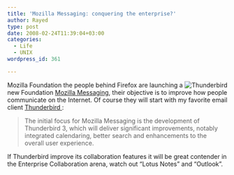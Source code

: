 ```yaml
---
title: 'Mozilla Messaging: conquering the enterprise?'
author: Rayed
type: post
date: 2008-02-24T11:39:04+03:00
categories:
  - Life
  - UNIX
wordpress_id: 361

---
```

<p><img src='http://rayed.com/wordpress/wp-content/uploads/2008/02/product-thunderbird.png' align='right' alt='Thunderbird' /></p>
<p>Mozilla Foundation the people behind Firefox are launching a new Foundation <a href="http://www.mozillamessaging.com/en-US/">Mozilla Messaging</a>, their objective is to improve how people communicate on the Internet. Of course they will start with my favorite email client <a href="http://www.mozilla.com/en-US/thunderbird/">Thunderbird </a>:</p>
<blockquote><p>The initial focus for Mozilla Messaging is the development of Thunderbird 3, which will deliver significant improvements, notably integrated calendaring, better search and enhancements to the overall user experience.</p></blockquote>
<p>If Thunderbird improve its collaboration features it will be great contender in the Enterprise Collaboration arena, watch out &#8220;Lotus Notes&#8221; and &#8220;Outlook&#8221;.</p>
